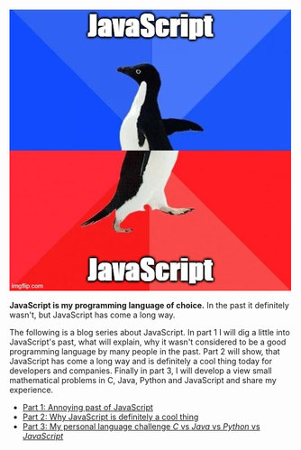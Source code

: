 ![JavaScript awkward penguin](./JavaScriptAwkwardPenguin.jpg)

**JavaScript is my programming language of choice.** In the past it definitely wasn't, but JavaScript has come a long way. 

The following is a blog series about JavaScript. In part 1 I will dig a little into JavaScript's past, what will explain, why it wasn't considered to be a good programming language by many people in the past. Part 2 will show, that JavaScript has come a long way and is definitely a cool thing today for developers and companies. Finally in part 3, I will develop a view small mathematical problems in C, Java, Python and JavaScript and share my experience.

- [Part 1: Annoying past of JavaScript](part-1.md)
- [Part 2: Why JavaScript is definitely a cool thing](part-2.md)
- [Part 3: My personal language challenge _C_ vs _Java_ vs _Python_ vs _JavaScript_](part-3.md)
